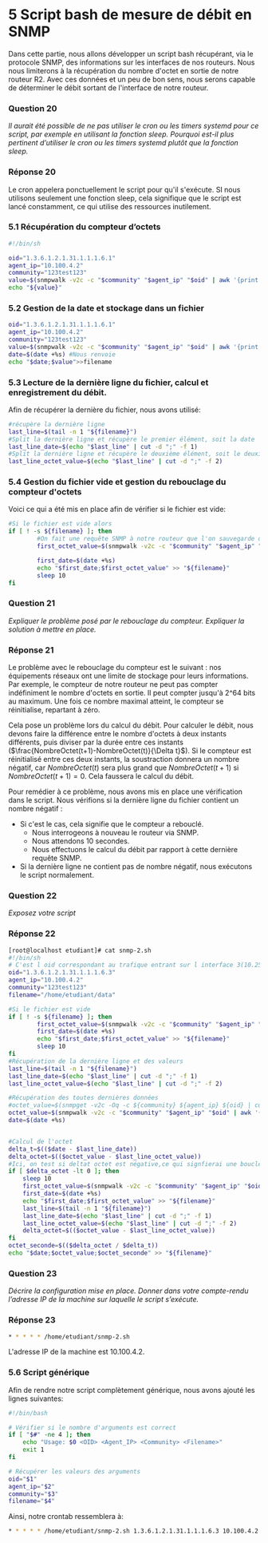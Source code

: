 # 5 Script bash de mesure de débit en SNMP

Dans cette partie, nous allons développer un script bash récupérant, via le protocole SNMP, des informations sur les interfaces de nos routeurs. Nous nous limiterons  à la récupération du nombre d'octet en sortie de notre routeur R2. Avec ces données et un peu de bon sens, nous serons capable de déterminer le débit sortant de l'interface de notre routeur. 


### Question 20
_Il aurait été possible de ne pas utiliser le cron ou les timers systemd pour ce script,
par exemple en utilisant la fonction sleep. Pourquoi est-il plus pertinent d’utiliser le cron ou les timers
systemd plutôt que la fonction sleep._

### Réponse 20
Le cron appelera ponctuellement le script pour qu'il s'exécute. SI nous utilisons seulement une fonction sleep, cela signifique que le script est lancé constamment, ce qui utilise des ressources inutilement.


### 5.1 Récupération du compteur d’octets

``` bash
#!/bin/sh

oid="1.3.6.1.2.1.31.1.1.1.6.1"
agent_ip="10.100.4.2"
community="123test123"
value=$(snmpwalk -v2c -c "$community" "$agent_ip" "$oid" | awk '{print $NF}' )
echo "${value}"
```


### 5.2 Gestion de la date et stockage dans un fichier
``` bash
oid="1.3.6.1.2.1.31.1.1.1.6.1"
agent_ip="10.100.4.2"
community="123test123"
value=$(snmpwalk -v2c -c "$community" "$agent_ip" "$oid" | awk '{print $NF}' )
date=$(date +%s) #Nous renvoie
echo "$date;$value">>filename
```
### 5.3 Lecture de la dernière ligne du fichier, calcul et enregistrement du débit.

Afin de récupérer la dernière du fichier, nous avons utilisé:
``` bash
#récupère la dernière ligne
last_line=$(tail -n 1 "${filename}")
#Split la dernière ligne et récupère le premier élément, soit la date
last_line_date=$(echo "$last_line" | cut -d ";" -f 1)
#Split la dernière ligne et récupère le deuxième élément, soit le deuxième octet
last_line_octet_value=$(echo "$last_line" | cut -d ";" -f 2)
```

### 5.4 Gestion du fichier vide et gestion du rebouclage du compteur d'octets

Voici ce qui a été mis en place afin de vérifier si le fichier est vide:
```bash
#Si le fichier est vide alors
if [ ! -s ${filename} ]; then
        #On fait une requête SNMP à notre routeur que l'on sauvegarde dans une variable
        first_octet_value=$(snmpwalk -v2c -c "$community" "$agent_ip" "$oid" | awk '{print $NF}' )

        first_date=$(date +%s)
        echo "$first_date;$first_octet_value" >> "${filename}"
        sleep 10
fi
```
### Question 21
_Expliquer le problème posé par le rebouclage du compteur. Expliquer la solution à mettre en place._

### Réponse 21
Le problème avec le rebouclage du compteur est le suivant : nos équipements réseaux ont une limite de stockage pour leurs informations. Par exemple, le compteur de notre routeur ne peut pas compter indéfiniment le nombre d'octets en sortie. Il peut compter jusqu'à 2^64 bits au maximum. Une fois ce nombre maximal atteint, le compteur se réinitialise, repartant à zéro.

Cela pose un problème lors du calcul du débit. Pour calculer le débit, nous devons faire la différence entre le nombre d'octets à deux instants différents, puis diviser par la durée entre ces instants ($\frac{NombreOctet(t+1)-NombreOctet(t)}{\Delta t}$). Si le compteur est réinitialisé entre ces deux instants, la soustraction donnera un nombre négatif, car $NombreOctet(t)$ sera plus grand que $NombreOctet(t+1)$ si $NombreOctet(t+1) = 0$. Cela faussera le calcul du débit.

Pour remédier à ce problème, nous avons mis en place une vérification dans le script. Nous vérifions si la dernière ligne du fichier contient un nombre négatif :
- Si c'est le cas, cela signifie que le compteur a rebouclé.
  - Nous interrogeons à nouveau le routeur via SNMP.
  - Nous attendons 10 secondes.
  - Nous effectuons le calcul du débit par rapport à cette dernière requête SNMP.
- Si la dernière ligne ne contient pas de nombre négatif, nous exécutons le script normalement.


### Question 22

_Exposez votre script_
### Réponse 22
``` bash
[root@localhost etudiant]# cat snmp-2.sh
#!/bin/sh
# C'est l oid correspondant au trafique entrant sur l interface 3(10.250.0.7)
oid="1.3.6.1.2.1.31.1.1.1.6.3"
agent_ip="10.100.4.2"
community="123test123"
filename="/home/etudiant/data"

#Si le fichier est vide
if [ ! -s ${filename} ]; then
        first_octet_value=$(snmpwalk -v2c -c "$community" "$agent_ip" "$oid" | awk '{print $NF}' )
        first_date=$(date +%s)
        echo "$first_date;$first_octet_value" >> "${filename}"
        sleep 10
fi
#Récupération de la dernière ligne et des valeurs
last_line=$(tail -n 1 "${filename}")
last_line_date=$(echo "$last_line" | cut -d ";" -f 1)
last_line_octet_value=$(echo "$last_line" | cut -d ";" -f 2)

#Récupération des toutes dernières données
#octet_value=$(snmpget -v2c -Oq -c ${community} ${agent_ip} ${oid} | cut -d" -f 2)
octet_value=$(snmpwalk -v2c -c "$community" "$agent_ip" "$oid" | awk '{print $NF}' )
date=$(date +%s)


#Calcul de l'octet
delta_t=$(($date - $last_line_date))
delta_octet=$(($octet_value - $last_line_octet_value))
#Ici, on test si deltat octet est négative,ce qui signfierai une boucle
if [ $delta_octet -lt 0 ]; then
    sleep 10
    first_octet_value=$(snmpwalk -v2c -c "$community" "$agent_ip" "$oid" | awk '{print $NF}' )
    first_date=$(date +%s)
    echo "$first_date;$first_octet_value" >> "${filename}"
    last_line=$(tail -n 1 "${filename}")
    last_line_date=$(echo "$last_line" | cut -d ";" -f 1)
    last_line_octet_value=$(echo "$last_line" | cut -d ";" -f 2)
    delta_octet=$(($octet_value - $last_line_octet_value))
fi
octet_seconde=$(($delta_octet / $delta_t))
echo "$date;$octet_value;$octet_seconde" >> "${filename}"
```

### Question 23
_Décrire la configuration mise en place. Donner dans votre compte-rendu l’adresse IP
de la machine sur laquelle le script s’exécute._

### Réponse 23
``` bash
* * * * * /home/etudiant/snmp-2.sh
```
L'adresse IP de la machine est 10.100.4.2.

### 5.6 Script générique

Afin de rendre notre script complètement générique, nous avons ajouté les lignes suivantes:

```bash
#!/bin/bash

# Vérifier si le nombre d'arguments est correct
if [ "$#" -ne 4 ]; then
    echo "Usage: $0 <OID> <Agent_IP> <Community> <Filename>"
    exit 1
fi

# Récupérer les valeurs des arguments
oid="$1"
agent_ip="$2"
community="$3"
filename="$4"
```

Ainsi, notre crontab ressemblera à:
```bash
* * * * * /home/etudiant/snmp-2.sh 1.3.6.1.2.1.31.1.1.1.6.3 10.100.4.2 123test123 /home/etudiant/data
``` 


